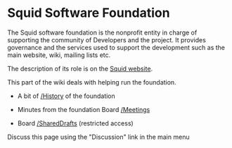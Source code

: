 # Squid Software Foundation

The Squid software foundation is the nonprofit entity in charge of
supporting the community of Developers and the project. It provides
governance and the services used to support the development such as the
main website, wiki, mailing lists etc.

The description of its role is on the [Squid
website](http://www.squid-cache.org/Foundation/).

This part of the wiki deals with helping run the foundation.

  - A bit of
    [/History](https://wiki.squid-cache.org/action/show/Foundation/Foundation/History#)
    of the foundation

  - Minutes from the foundation Board
    [/Meetings](https://wiki.squid-cache.org/action/show/Foundation/Foundation/Meetings#)

  - Board
    [/SharedDrafts](https://wiki.squid-cache.org/action/show/Foundation/Foundation/SharedDrafts#)
    (restricted access)

Discuss this page using the "Discussion" link in the main menu
